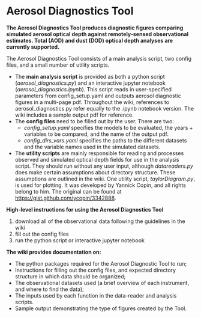 # Aerosol Diagnostics Tool

**The Aerosol Diagnostics Tool produces diagnostic figures comparing simulated aerosol optical depth against remotely-sensed observational estimates. Total (AOD) and dust (DOD) optical depth analyses are currently supported.** 

The Aerosol Diagnostics Tool consists of a main analysis script, two config files, and a small number of utility scripts. 
  * The **main analysis script** is provided as both a python script (*aerosol_diagnostics.py*) and an interactive jupyter notebook (*aerosol_diagnostics.ipynb*). This script reads in user-specified parameters from config_setup.yaml and outputs aerosol diagnostic figures in a multi-page pdf. Throughout the wiki, references to aerosol_diagnostics.py refer equally to the .ipynb notebook version. The wiki includes a sample output pdf for reference.
  * The **config files** need to be filled out by the user. There are two: 
      * *config_setup.yaml* specifies the models to be evaluated, the years + variables to be compared, and the name of the output pdf. 
      * *config_dirs_vars.yaml* specifies the paths to the different datasets and the variable names used in the simulated datasets.
  * The **utility scripts** are mainly responsible for reading and processes observed and simulated optical depth fields for use in the analysis script. They should run without any user input, although *datareaders.py* does make certain assumptions about directory structure. These assumptions are outlined in the wiki. One utility script, *taylorDiagram.py*, is used for plotting. It was developed by Yannick Copin, and all rights belong to him. The original can be found at https://gist.github.com/ycopin/3342888. 
  

**High-level instructions for using the Aerosol Diagnostics Tool**
  1. download all of the observational data following the guidelines in the wiki
  2. fill out the config files
  3. run the python script or interactive jupyter notebook


**The wiki provides documentation on:**
  * The python packages required for the Aerosol Diagnostic Tool to run;
  * Instructions for filling out the config files, and expected directory structure in which data should be organized;
  * The observational datasets used (a brief overview of each instrument, and where to find the data);
  * The inputs used by each function in the data-reader and analysis scripts.
  * Sample output demonstrating the type of figures created by the Tool.

